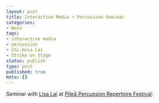 ```yaml
---
layout: post
title: Interactive Media + Percussion Seminar
categories:
- Note
tags:
- interactive media
- percussion
- Chi-Hsia Lai
- Strike on Stage
status: publish
type: post
published: true
meta: {}
---
```


Seminar with [Lisa Lai](http://www.laichihsia.com/) at [Piteå Percussion Repertoire Festival](https://charles-martin.squarespace.com/config/ensevolution):

<!-- TODO, add video -->
